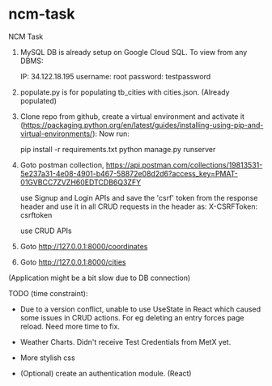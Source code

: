 # ncm-task
NCM Task



1. MySQL DB is already setup on Google Cloud SQL. To view from any DBMS:
   
   IP: 34.122.18.195
   username: root
   password: testpassword
   
2. populate.py is for populating tb_cities with cities.json. (Already populated)

3. Clone repo from github, create a virtual environment and activate it (https://packaging.python.org/en/latest/guides/installing-using-pip-and-virtual-environments/):
	Now run:
	
	pip install -r requirements.txt
	python manage.py runserver

4. Goto postman collection, https://api.postman.com/collections/19813531-5e237a31-4e08-4901-b467-58872e08d2d6?access_key=PMAT-01GVBCC7ZVZH60EDTCDB6Q3ZFY

   use Signup and Login APIs and save the 'csrf' token from the response header and use it in all CRUD requests in the header as:
   X-CSRFToken: csrftoken
   
   use CRUD APIs

5. Goto http://127.0.0.1:8000/coordinates

6. Goto http://127.0.0.1:8000/cities

(Application might be a bit slow due to DB connection)




TODO (time constraint):

- Due to a version conflict, unable to use UseState in React which caused some issues in CRUD actions. For eg deleting an entry forces page reload. Need more time to fix.

- Weather Charts. Didn't receive Test Credentials from MetX yet.

- More stylish css

- (Optional) create an authentication module. (React)

   

